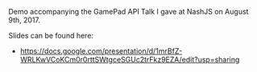 Demo accompanying the GamePad API Talk I gave at NashJS on August 9th, 2017.

Slides can be found here:
   * https://docs.google.com/presentation/d/1mrBfZ-WRLKwVCoKCm0r0rttSWtgceSGUc2trFkz9EZA/edit?usp=sharing
